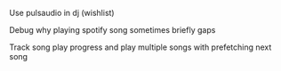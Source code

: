 Use pulsaudio in dj (wishlist)

Debug why playing spotify song sometimes briefly gaps

Track song play progress and play multiple songs with prefetching next song
